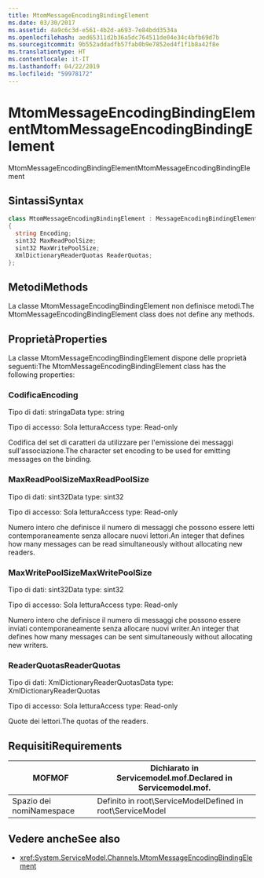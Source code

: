 ```yaml
---
title: MtomMessageEncodingBindingElement
ms.date: 03/30/2017
ms.assetid: 4a9c6c3d-e561-4b2d-a693-7e84bdd3534a
ms.openlocfilehash: aed65311d2b36a5dc764511de04e34c4bfb69d7b
ms.sourcegitcommit: 9b552addadfb57fab0b9e7852ed4f1f1b8a42f8e
ms.translationtype: HT
ms.contentlocale: it-IT
ms.lasthandoff: 04/22/2019
ms.locfileid: "59978172"
---
```

# <a name="mtommessageencodingbindingelement"></a><span data-ttu-id="5978b-102">MtomMessageEncodingBindingElement</span><span class="sxs-lookup"><span data-stu-id="5978b-102">MtomMessageEncodingBindingElement</span></span>
<span data-ttu-id="5978b-103">MtomMessageEncodingBindingElement</span><span class="sxs-lookup"><span data-stu-id="5978b-103">MtomMessageEncodingBindingElement</span></span>  
  
## <a name="syntax"></a><span data-ttu-id="5978b-104">Sintassi</span><span class="sxs-lookup"><span data-stu-id="5978b-104">Syntax</span></span>  
  
```csharp
class MtomMessageEncodingBindingElement : MessageEncodingBindingElement  
{  
  string Encoding;  
  sint32 MaxReadPoolSize;  
  sint32 MaxWritePoolSize;  
  XmlDictionaryReaderQuotas ReaderQuotas;  
};  
```  
  
## <a name="methods"></a><span data-ttu-id="5978b-105">Metodi</span><span class="sxs-lookup"><span data-stu-id="5978b-105">Methods</span></span>  
 <span data-ttu-id="5978b-106">La classe MtomMessageEncodingBindingElement non definisce metodi.</span><span class="sxs-lookup"><span data-stu-id="5978b-106">The MtomMessageEncodingBindingElement class does not define any methods.</span></span>  
  
## <a name="properties"></a><span data-ttu-id="5978b-107">Proprietà</span><span class="sxs-lookup"><span data-stu-id="5978b-107">Properties</span></span>  
 <span data-ttu-id="5978b-108">La classe MtomMessageEncodingBindingElement dispone delle proprietà seguenti:</span><span class="sxs-lookup"><span data-stu-id="5978b-108">The MtomMessageEncodingBindingElement class has the following properties:</span></span>  
  
### <a name="encoding"></a><span data-ttu-id="5978b-109">Codifica</span><span class="sxs-lookup"><span data-stu-id="5978b-109">Encoding</span></span>  
 <span data-ttu-id="5978b-110">Tipo di dati: stringa</span><span class="sxs-lookup"><span data-stu-id="5978b-110">Data type: string</span></span>  
  
 <span data-ttu-id="5978b-111">Tipo di accesso: Sola lettura</span><span class="sxs-lookup"><span data-stu-id="5978b-111">Access type: Read-only</span></span>  
  
 <span data-ttu-id="5978b-112">Codifica del set di caratteri da utilizzare per l'emissione dei messaggi sull'associazione.</span><span class="sxs-lookup"><span data-stu-id="5978b-112">The character set encoding to be used for emitting messages on the binding.</span></span>  
  
### <a name="maxreadpoolsize"></a><span data-ttu-id="5978b-113">MaxReadPoolSize</span><span class="sxs-lookup"><span data-stu-id="5978b-113">MaxReadPoolSize</span></span>  
 <span data-ttu-id="5978b-114">Tipo di dati: sint32</span><span class="sxs-lookup"><span data-stu-id="5978b-114">Data type: sint32</span></span>  
  
 <span data-ttu-id="5978b-115">Tipo di accesso: Sola lettura</span><span class="sxs-lookup"><span data-stu-id="5978b-115">Access type: Read-only</span></span>  
  
 <span data-ttu-id="5978b-116">Numero intero che definisce il numero di messaggi che possono essere letti contemporaneamente senza allocare nuovi lettori.</span><span class="sxs-lookup"><span data-stu-id="5978b-116">An integer that defines how many messages can be read simultaneously without allocating new readers.</span></span>  
  
### <a name="maxwritepoolsize"></a><span data-ttu-id="5978b-117">MaxWritePoolSize</span><span class="sxs-lookup"><span data-stu-id="5978b-117">MaxWritePoolSize</span></span>  
 <span data-ttu-id="5978b-118">Tipo di dati: sint32</span><span class="sxs-lookup"><span data-stu-id="5978b-118">Data type: sint32</span></span>  
  
 <span data-ttu-id="5978b-119">Tipo di accesso: Sola lettura</span><span class="sxs-lookup"><span data-stu-id="5978b-119">Access type: Read-only</span></span>  
  
 <span data-ttu-id="5978b-120">Numero intero che definisce il numero di messaggi che possono essere inviati contemporaneamente senza allocare nuovi writer.</span><span class="sxs-lookup"><span data-stu-id="5978b-120">An integer that defines how many messages can be sent simultaneously without allocating new writers.</span></span>  
  
### <a name="readerquotas"></a><span data-ttu-id="5978b-121">ReaderQuotas</span><span class="sxs-lookup"><span data-stu-id="5978b-121">ReaderQuotas</span></span>  
 <span data-ttu-id="5978b-122">Tipo di dati: XmlDictionaryReaderQuotas</span><span class="sxs-lookup"><span data-stu-id="5978b-122">Data type: XmlDictionaryReaderQuotas</span></span>  
  
 <span data-ttu-id="5978b-123">Tipo di accesso: Sola lettura</span><span class="sxs-lookup"><span data-stu-id="5978b-123">Access type: Read-only</span></span>  
  
 <span data-ttu-id="5978b-124">Quote dei lettori.</span><span class="sxs-lookup"><span data-stu-id="5978b-124">The quotas of the readers.</span></span>  
  
## <a name="requirements"></a><span data-ttu-id="5978b-125">Requisiti</span><span class="sxs-lookup"><span data-stu-id="5978b-125">Requirements</span></span>  
  
|<span data-ttu-id="5978b-126">MOF</span><span class="sxs-lookup"><span data-stu-id="5978b-126">MOF</span></span>|<span data-ttu-id="5978b-127">Dichiarato in Servicemodel.mof.</span><span class="sxs-lookup"><span data-stu-id="5978b-127">Declared in Servicemodel.mof.</span></span>|  
|---------|-----------------------------------|  
|<span data-ttu-id="5978b-128">Spazio dei nomi</span><span class="sxs-lookup"><span data-stu-id="5978b-128">Namespace</span></span>|<span data-ttu-id="5978b-129">Definito in root\ServiceModel</span><span class="sxs-lookup"><span data-stu-id="5978b-129">Defined in root\ServiceModel</span></span>|  
  
## <a name="see-also"></a><span data-ttu-id="5978b-130">Vedere anche</span><span class="sxs-lookup"><span data-stu-id="5978b-130">See also</span></span>

- <xref:System.ServiceModel.Channels.MtomMessageEncodingBindingElement>

